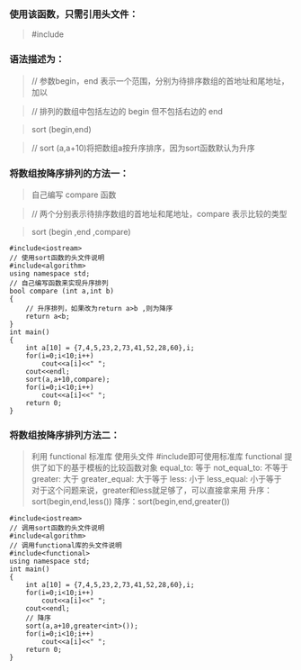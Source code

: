 ### 使用该函数，只需引用头文件：

> #include<algoritnm>

### 语法描述为： 

> // 参数begin，end 表示一个范围，分别为待排序数组的首地址和尾地址，加以

> // 排列的数组中包括左边的 begin 但不包括右边的 end 

> sort (begin,end)

> // sort (a,a+10)将把数组a按升序排序，因为sort函数默认为升序

### 将数组按降序排列的方法一：

> 自己编写 compare 函数

> // 两个分别表示待排序数组的首地址和尾地址，compare 表示比较的类型

> sort (begin ,end ,compare)

```
#include<iostream>
// 使用sort函数的头文件说明
#include<algorithm>
using namespace std;
// 自己编写函数来实现升序排列
bool compare (int a,int b)
{
    // 升序排列，如果改为return a>b ,则为降序
    return a<b;
}
int main()
{
    int a[10] = {7,4,5,23,2,73,41,52,28,60},i;
    for(i=0;i<10;i++)
        cout<<a[i]<<" ";
    cout<<endl;
    sort(a,a+10,compare);
    for(i=0;i<10;i++)
        cout<<a[i]<<" ";
    return 0;
}
```

### 将数组按降序排列方法二：

> 利用 functional 标准库
> 使用头文件 #include<functional>即可使用标准库
> functional 提供了如下的基于模板的比较函数对象
> equal_to<Type>: 等于
> not_equal_to<Type>: 不等于
> greater<Type>: 大于
> greater_equal<Type>: 大于等于
> less<Type>: 小于
> less_equal<Type>: 小于等于 
> 对于这个问题来说，greater和less就足够了，可以直接拿来用
> 升序：sort(begin,end,less<data-type>())
> 降序：sort(begin,end,greater<data-type>())

```
#include<iostream>
// 调用sort函数的头文件说明
#include<algorithm>
// 调用functional库的头文件说明
#include<functional>
using namespace std;
int main()
{
    int a[10] = {7,4,5,23,2,73,41,52,28,60},i;
    for(i=0;i<10;i++)
        cout<<a[i]<<" ";
    cout<<endl;
    // 降序
    sort(a,a+10,greater<int>());
    for(i=0;i<10;i++)
        cout<<a[i]<<" ";
    return 0;
}
```
